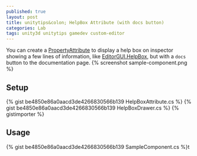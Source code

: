 ```yaml
---
published: true
layout: post
title: unitytips&colon; HelpBox Attribute (with docs button)
categories: Lab
tags: unity3d unitytips gamedev custom-editor
---
```

You can create a [PropertyAttribute](https://docs.unity3d.com/ScriptReference/PropertyAttribute.html) to display a help box on inspector showing a few lines of information, like [EditorGUI.HelpBox](https://docs.unity3d.com/2020.1/Documentation/ScriptReference/EditorGUI.HelpBox.html), but with a `docs` button to the documentation page.
{% screenshot sample-component.png %}

## Setup
{% gist be4850e86a0aacd3de4266830566b139 HelpBoxAttribute.cs %}
{% gist be4850e86a0aacd3de4266830566b139 HelpBoxDrawer.cs %}
{% gistimporter %}

## Usage
{% gist be4850e86a0aacd3de4266830566b139 SampleComponent.cs %}t